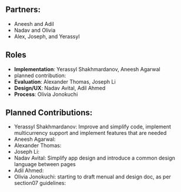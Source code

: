 ## Partners: 
- Aneesh and Adil
- Nadav and Olivia
- Alex, Joseph, and Yerassyl

## Roles
- **Implementation**: Yerassyl Shakhmardanov, Aneesh Agarwal
-   planned contribution: 
- **Evaluation**: Alexander Thomas, Joseph Li
- **Design/UX**: Nadav Avital, Adil Ahmed
- **Process**: Olivia Jonokuchi

## Planned Contributions:
- Yerassyl Shakhmardanov: Improve and simplify code, implement multicurrency support and implement features that are needed
- Aneesh Agarwal:
- Alexander Thomas:
- Joseph Li:
- Nadav Avital: Simplify app design and introduce a common design language between pages
- Adil Ahmed:
- Olivia Jonokuchi: starting to draft menual and design doc, as per section07 guidelines: 
